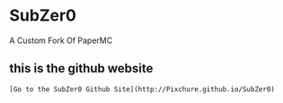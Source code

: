 # SubZer0
A Custom Fork Of PaperMC 
## this is the github website
    [Go to the SubZer0 Github Site](http://Pixchure.github.io/SubZer0)
